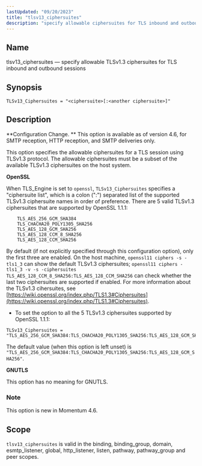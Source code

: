 ```yaml
---
lastUpdated: "09/20/2023"
title: "tlsv13_ciphersuites"
description: "specify allowable ciphersuites for TLS inbound and outbound sessions when TLSv1.3 protocol is negotiated and used"
---
```


<a name="config.tlsv13_ciphersuites"></a>
## Name

tlsv13_ciphersuites — specify allowable TLSv1.3 ciphersuites for TLS inbound and outbound sessions

## Synopsis

`TLSv13_Ciphersuites = "<ciphersuite>[:<another ciphersuite>]"`

## Description

**Configuration Change. ** This option is available as of version 4.6, for SMTP reception, HTTP reception, and SMTP deliveries only.

This option specifies the allowable ciphersuites for a TLS session using TLSv1.3 protocol. The
allowable ciphersuites must be a subset of the available TLSv1.3 ciphersuites on the host system.

**OpenSSL**

When TLS_Engine is set to `openssl`, `TLSv13_Ciphersuites` specifies a "ciphersuite list", which is a
colon (":") separated list of the supported TLSv1.3 ciphersuite names in order of preference.
There are 5 valid TLSv1.3 ciphersuites that are supported by OpenSSL 1.1.1:
```
    TLS_AES_256_GCM_SHA384
    TLS_CHACHA20_POLY1305_SHA256
    TLS_AES_128_GCM_SHA256
    TLS_AES_128_CCM_8_SHA256
    TLS_AES_128_CCM_SHA256
```
By default (if not explicitly specified through this configuration option), only the first three are enabled.
On the host machine, `openssl11 ciphers -s -tls1_3` can show the default TLSv1.3 ciphersuites;
`openssl11 ciphers -tls1_3 -v -s -ciphersuites TLS_AES_128_CCM_8_SHA256:TLS_AES_128_CCM_SHA256` can
check whether the last two ciphersuites are supported if enabled.
For more information about the TLSv1.3 cihersuites, see
[https://wiki.openssl.org/index.php/TLS1.3#Ciphersuites](https://wiki.openssl.org/index.php/TLS1.3#Ciphersuites).


* To set the option to all the 5 TLSv1.3 ciphersuites supported by OpenSSL 1.1.1:

```
TLSv13_Ciphersuites = "TLS_AES_256_GCM_SHA384:TLS_CHACHA20_POLY1305_SHA256:TLS_AES_128_GCM_SHA256:TLS_AES_128_CCM_8_SHA256:TLS_AES_128_CCM_SHA256"
```

The default value (when this option is left unset) is
`"TLS_AES_256_GCM_SHA384:TLS_CHACHA20_POLY1305_SHA256:TLS_AES_128_GCM_SHA256"`.

**GNUTLS**

This option has no meaning for GNUTLS.


### Note
This option is new in Momentum 4.6.

## Scope

`tlsv13_ciphersuites` is valid in the binding, binding_group, domain, esmtp_listener, global, http_listener, listen, pathway, pathway_group and peer scopes.
